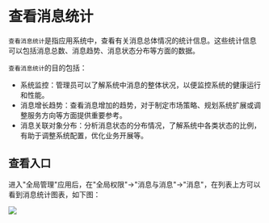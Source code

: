 查看消息统计
===

`查看消息统计`是指应用系统中，查看有关消息总体情况的统计信息。这些统计信息可以包括消息总数、消息趋势、消息状态分布等方面的数据。

`查看消息统计`的目的包括：

- 系统监控：管理员可以了解系统中消息的整体状况，以便监控系统的健康运行和性能。
- 消息增长趋势：查看消息增加的趋势，对于制定市场策略、规划系统扩展或调整服务方向等方面提供重要参考。
- 消息关联对象分布：分析消息状态的分布情况，了解系统中各类状态的比例，有助于调整系统配置，优化业务开展等。

## 查看入口

进入"全局管理"应用后，在"全局权限"->"消息与消息"->"消息"，在列表上方可以看到消息统计图表，如下图：

![](https://bj-c1-prod-files.xcan.cloud/storage/pubapi/v1/file/message-count.png?fid=207887590483820744&fpt=sYe3tkFp6VZqKO7zoXpCYYgQwxu70uWcwNJSPCo2)
